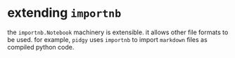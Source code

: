 # extending `importnb`

the `importnb.Notebook` machinery is extensible. it allows other file formats to be used. for example, `pidgy` uses `importnb` to import `markdown` files as compiled python code.

